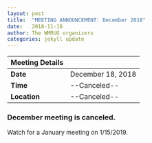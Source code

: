```yaml
---
layout: post
title:  "MEETING ANNOUNCEMENT: December 2018"
date:   2018-11-18
author: The WMRUG organizers
categories: jekyll update
---
```


| Meeting Details          ||
|:-----------|:-------------|
|**Date**    |December 18, 2018 |
|**Time**    |--Canceled--         |
|**Location**|--Canceled--         |

### December meeting is canceled.

Watch for a January meeting on 1/15/2019.
